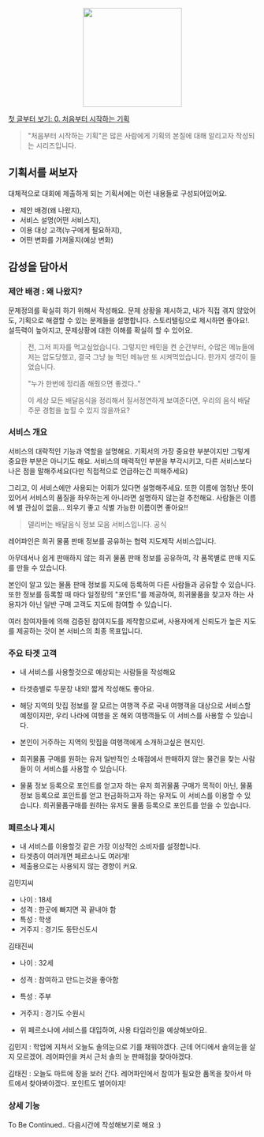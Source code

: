 <p align="center"><img src="https://i.imgur.com/wUFdbUb.png" width="200px"></p>

[첫 글부터 보기: 0. 처음부터 시작하는 기획](../)
> "처음부터 시작하는 기획"은  많은 사람에게 기획의 본질에 대해 알리고자 작성되는 시리즈입니다. 

## 기획서를 써보자
대체적으로 대회에 제출하게 되는 기획서에는 이런 내용들로 구성되어있어요.
-   제안 배경(왜 나왔지), 
-   서비스 설명(어떤 서비스지), 
-   이용 대상 고객(누구에게 필요하지), 
-   어떤 변화를 가져올지(예상 변화)

## 감성을 담아서

### 제안 배경 : 왜 나왔지?
문제정의를 확실히 하기 위해서 작성해요. 문제 상황을 제시하고, 내가 직접 겪지 않았어도, 기획으로 해결할 수 있는 문제들을 설명합니다. 스토리텔링으로 제시하면 좋아요!. 설득력이 높아지고, 문제상황에 대한 이해를 확실히 할 수 있어요.

> 전, 그저 피자를 먹고싶었습니다. 그렇지만 배민을 켠 순간부터, 수많은 메뉴들에 저는 압도당했고, 결국 그냥 늘 먹던 메뉴만 또 시켜먹었습니다. 한가지 생각이 들었습니다.
> 
> "누가 한번에 정리좀 해줬으면 좋겠다.."
> 
> 이 세상 모든 배달음식을 정리해서 질서정연하게 보여준다면, 우리의 음식 배달 주문 경험을 높힐 수 있지 않을까요?


### 서비스 개요
서비스의 대략적인 기능과 역할을 설명해요. 기획서의 가장 중요한 부분이지만 그렇게 중요한 부분은 아니기도 해요. 서비스의 매력적인 부분을 부각시키고, 다른 서비스보다 나은 점을 말해주세요(다만 직접적으로 언급하는건 피해주세요)

그리고, 이 서비스에만 사용되는 어휘가 있다면 설명해주세요. 또한 이름에 엄청난 뜻이 있어서 서비스의 품질을 좌우하는게 아니라면 설명하지 않는걸 추천해요. 사람들은 이름에 별 관심이 없음... 외우기 좋고 식별 가능한 이름이면 좋아요!!

> 델리버는 배달음식 정보 모음 서비스입니다.
> 공식

레어파인은 희귀 물품 판매 정보를 공유하는 협력 지도제작 서비스입니다.

아무데서나 쉽게 판매하지 않는 희귀 물품 판매 정보를 공유하여, 각 품목별로 판매 지도를 만들 수 있습니다.

본인이 알고 있는 물품 판매 정보를 지도에 등록하여 다른 사람들과 공유할 수 있습니다. 또한 정보를 등록할 때 마다 일정량의 "포인트"를 제공하여, 희귀물품을 찾고자 하는 사용자가 아닌 일반 구매 고객도 지도에 참여할 수 있습니다.

여러 참여자들에 의해 검증된 참여지도를 제작함으로써, 사용자에게 신뢰도가 높은 지도를 제공하는 것이 본 서비스의 최종 목표입니다.

### 주요 타겟 고객

-   내 서비스를 사용할것으로 예상되는 사람들을 작성해요
    
-   타겟층별로 두문장 내외! 짧게 작성해도 좋아요.
    
-   해당 지역의 맛집 정보를 잘 모르는 여행객 주로 국내 여행객을 대상으로 서비스할 예정이지만, 우리 나라에 여행을 온 해외 여행객들도 이 서비스를 사용할 수 있습니다.
    
-   본인이 거주하는 지역의 맛집을 여행객에게 소개하고싶은 현지인.
    
-   희귀물품 구매를 원하는 유저 일반적인 소매점에서 판매하지 않는 물건을 찾는 사람들이 이 서비스를 사용할 수 있습니다.
    
-   물품 정보 등록으로 포인트를 얻고자 하는 유저 희귀물품 구매가 목적이 아닌, 물품정보 등록으로 포인트를 얻고 현금화하고자 하는 유저도 이 서비스를 이용할 수 있습니다. 희귀물품구매를 원하는 유저도 물품 등록으로 포인트를 얻을 수 있습니다.
    

### 페르소나 제시

-   내 서비스를 이용할것 같은 가장 이상적인 소비자를 설정합니다.
-   타겟층이 여러개면 페르소나도 여러개!
-   제출용으로는 사용되지 않는 경향이 커요.

김민지씨

-   나이 : 18세
-   성격 : 한곳에 빠지면 꼭 끝내야 함
-   특성 : 학생
-   거주지 : 경기도 동탄신도시

김태진씨

-   나이 : 32세
    
-   성격 : 참여하고 만드는것을 좋아함
    
-   특성 : 주부
    
-   거주지 : 경기도 수원시
    
-   위 페르소나에 서비스를 대입하여, 사용 타임라인을 예상해보아요.
    

김민지 : 학업에 지쳐서 오늘도 솔의눈으로 기를 채워야겠다. 근데 어디에서 솔의눈을 살지 모르겠어. 레어파인을 켜서 근처 솔의 눈 판매점을 찾아야겠다.

김태진 : 오늘도 마트에 장을 보러 간다. 레어파인에서 참여가 필요한 품목을 찾아서 마트에서 찾아봐야겠다. 포인트도 벌어야지!

### 상세 기능

To Be Continued.. 다음시간에 작성해보기로 해요 :)
<!--stackedit_data:
eyJoaXN0b3J5IjpbLTUyMjIxNjQwNSwzMzA0MzQ0ODUsMTY1Nj
A0OTM2MSwtMTUwMjcyODIxMSwzNzc3NTgwODMsLTE3NzMzMzgx
NzUsODYyNTQyMjk0LC0xOTY1NDI3NjYsLTExNzk2MTQyNDQsOD
M2ODQ1MTQ0XX0=
-->